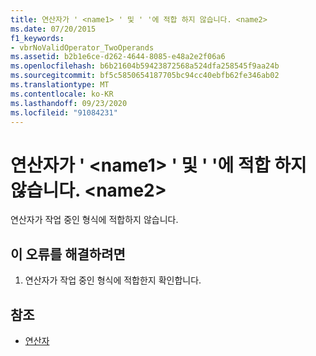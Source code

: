 ```yaml
---
title: 연산자가 ' <name1> ' 및 ' '에 적합 하지 않습니다. <name2>
ms.date: 07/20/2015
f1_keywords:
- vbrNoValidOperator_TwoOperands
ms.assetid: b2b1e6ce-d262-4644-8085-e48a2e2f06a6
ms.openlocfilehash: b6b21604b59423872568a524dfa258545f9aa24b
ms.sourcegitcommit: bf5c5850654187705bc94cc40ebfb62fe346ab02
ms.translationtype: MT
ms.contentlocale: ko-KR
ms.lasthandoff: 09/23/2020
ms.locfileid: "91084231"
---
```

# <a name="operator-is-not-valid-for-name1-and-name2"></a>연산자가 ' \<name1> ' 및 ' '에 적합 하지 않습니다. \<name2>

연산자가 작업 중인 형식에 적합하지 않습니다.  
  
## <a name="to-correct-this-error"></a>이 오류를 해결하려면  
  
1. 연산자가 작업 중인 형식에 적합한지 확인합니다.  
  
## <a name="see-also"></a>참조

- [연산자](../language-reference/operators/index.md)
